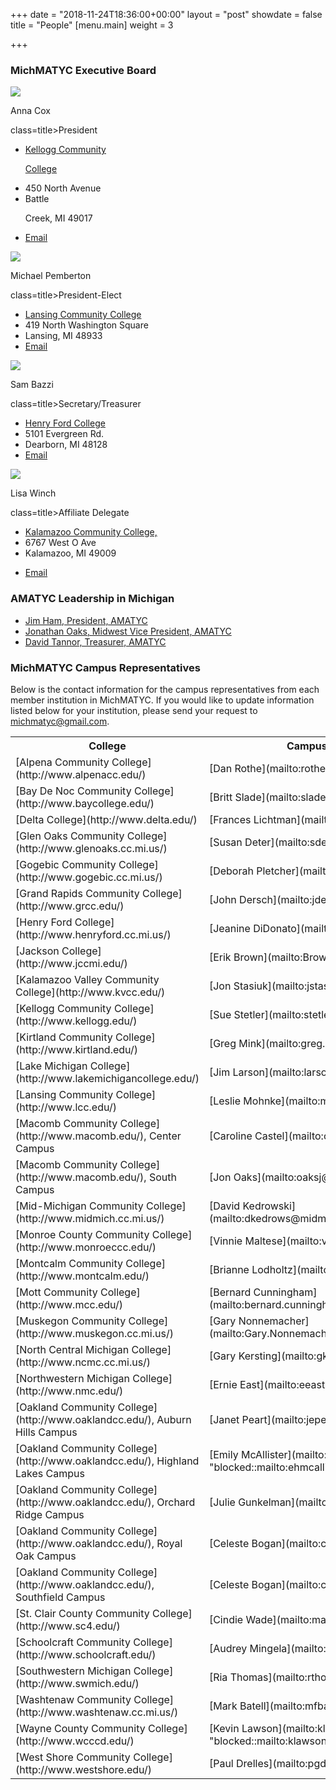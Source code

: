 +++
date = "2018-11-24T18:36:00+00:00"
layout = "post"
showdate = false
title = "People"
[menu.main]
weight = 3

+++
### MichMATYC Executive Board

<div class=leadership-wrap>

<div class=leadership-card>

<div class=leadership-card-head><img class=leadership src=/uploads/placeholder.png> <p class=name>Anna Cox<p

class=title>President</div>

<div class=contact-wrap>

<ul class=fa-ul>

<li><i class="fa-li fa fas fa-home"></i><a href="http://www.kellogg.edu/" target=_blank> Kellogg Community

College</a>

<li><i class="fa-li fa-address-card far"></i>450 North Avenue<li><i class="fa-li fa-address-card far"></i>Battle

Creek, MI  49017<li><i class="fa-li fa fas fa-envelope"></i><a href="mailto:coxa@kellogg.edu?Subject=MichMATYC">Email</a>

</ul>

</div>

</div>

<div class=leadership-card>

<div class=leadership-card-head><img class=leadership src=/uploads/placeholder.png> <p class=name>Michael Pemberton<p

class=title>President-Elect</div>

<div class=contact-wrap>

<ul class=fa-ul>

<li><i class="fa-li fa fas fa-home"></i><a href="http://www.lcc.edu/" target=_blank> Lansing Community College</a>

<li><i class="fa-li fa-address-card far"></i>419 North Washington Square<li><i class="fa-li fa-address-card far"></i>Lansing, MI  48933

<li><i class="fa-li fa fas fa-envelope"></i><a href="mailto:pembertm@lcc.edu?Subject=MichMATYC">Email</a>

</ul>

</div>

</div>

<div class=leadership-card>

<div class=leadership-card-head><img class=leadership src=/uploads/placeholder.png> <p class=name>Sam Bazzi<p

class=title>Secretary/Treasurer</div>

<div class=contact-wrap>

<ul class=fa-ul>

<li><i class="fa-li fa fas fa-home"></i><a href="https://www.hfcc.edu/" target=_blank> Henry Ford College</a>

<li><i class="fa-li fa-address-card far"></i>5101 Evergreen Rd.<li><i class="fa-li fa-address-card far"></i>Dearborn, MI  48128

<li><i class="fa-li fa fas fa-envelope"></i><a href="mailto:sbazzi@hfcc.edu?Subject=MichMATYC">Email</a>

</ul>

</div>

</div>

<div class=leadership-card>

<div class=leadership-card-head><img class=leadership src=/uploads/placeholder.png> <p class=name>Lisa Winch<p

class=title>Affiliate Delegate</div>

<div class=contact-wrap>

<ul class=fa-ul>

<li><i class="fa-li fa fas fa-home"></i><a href= "https://www.kvcc.edu/" target=_blank> Kalamazoo Community College, </a>

<li><i class="fa-li fa-address-card far"></i>6767 West O Ave<li><i class="fa-li fa-address-card far"></i>Kalamazoo, MI  49009<li>

<i class="fa-li fa fas fa-envelope"></i><a href="mailto:lwinch@kvcc.edu?Subject=MichMATYC">Email</a>

</ul>

</div>

</div>

### AMATYC Leadership in Michigan
* [Jim Ham, President, AMATYC](mailto:jaham1729@gmail.com)
* [Jonathan Oaks, Midwest Vice President, AMATYC](mailto:oaksj@macomb.edu)
* [David Tannor, Treasurer, AMATYC](mailto:davetannor@gmail.com)

### MichMATYC Campus Representatives

Below is the contact information for the campus representatives from each member institution in MichMATYC. If you would like to update information listed below for your institution, please send your request to [michmatyc@gmail.com](mailto:michmatyc@gmail.com).

<table class="tg">
<tr>
<th class="tg-c3ow">College</th>
<th class="tg-c3ow">Campus Representative</th>
</tr>

<tr>
<td class="tg-c3ow">[Alpena Community College](http://www.alpenacc.edu/)
</td>

<td class="tg-c3ow">[Dan Rothe](mailto:rothed@alpenacc.edu)
</td></tr>

<tr>
<td class="tg-c3ow">[Bay De Noc Community College](http://www.baycollege.edu/)
</td>

<td class="tg-c3ow">[Britt Slade](mailto:sladeb@baycollege.edu)
</td></tr>

<tr>
<td class="tg-c3ow">[Delta College](http://www.delta.edu/)
</td>

<td class="tg-c3ow">[Frances Lichtman](mailto:franceslichtman@delta.edu)
</td></tr>

<tr>
<td class="tg-c3ow">[Glen Oaks Community College](http://www.glenoaks.cc.mi.us/)
</td>

<td class="tg-c3ow">[Susan Deter](mailto:sdeter@glenoaks.cc.mi.us)
</td></tr>

<tr>
<td class="tg-c3ow">[Gogebic Community College](http://www.gogebic.cc.mi.us/)
</td>

<td class="tg-c3ow">[Deborah Pletcher](mailto:Deb.Pletcher@gogebic.edu)
</td></tr>

<tr>
<td class="tg-c3ow">[Grand Rapids Community College](http://www.grcc.edu/)
</td>

<td class="tg-c3ow">[John Dersch](mailto:jdersch@grcc.edu)
</td></tr>

<tr>
<td class="tg-c3ow">[Henry Ford College](http://www.henryford.cc.mi.us/)
</td>

<td class="tg-c3ow">[Jeanine DiDonato](mailto:jdidonato@hfcc.edu)
</td></tr>

<tr>
<td class="tg-c3ow">[Jackson College](http://www.jccmi.edu/)
</td>

<td class="tg-c3ow">[Erik Brown](mailto:BrownErik@jccmi.edu)
</td></tr>

<tr>
<td class="tg-c3ow">[Kalamazoo Valley Community College](http://www.kvcc.edu/)
</td>

<td class="tg-c3ow">[Jon Stasiuk](mailto:jstasiuk@kvcc.edu)
</td></tr>

<tr>
<td class="tg-c3ow">[Kellogg Community College](http://www.kellogg.edu/)
</td>

<td class="tg-c3ow">[Sue Stetler](mailto:stetlers@kellogg.edu)
</td></tr>

<tr>
<td class="tg-c3ow">[Kirtland Community College](http://www.kirtland.edu/)
</td>

<td class="tg-c3ow">[Greg Mink](mailto:greg.mink@kirtland.edu)
</td></tr>

<tr>
<td class="tg-c3ow">[Lake Michigan College](http://www.lakemichigancollege.edu/)
</td>

<td class="tg-c3ow">[Jim Larson](mailto:larson@lakemichigancollege.edu)
</td></tr>

<tr>
<td class="tg-c3ow">[Lansing Community College](http://www.lcc.edu/)
</td>

<td class="tg-c3ow">[Leslie Mohnke](mailto:mohnkel@lcc.edu)
</td></tr>

<tr>
<td class="tg-c3ow">[Macomb Community College](http://www.macomb.edu/), Center Campus
</td>

<td class="tg-c3ow">[Caroline Castel](mailto:castelc@macomb.edu)
</td></tr>

<tr>
<td class="tg-c3ow">[Macomb Community College](http://www.macomb.edu/), South Campus 
</td>

<td class="tg-c3ow">[Jon Oaks](mailto:oaksj@macomb.edu)
</td></tr>

<tr>
<td class="tg-c3ow">[Mid-Michigan Community College](http://www.midmich.cc.mi.us/)
</td>

<td class="tg-c3ow">[David Kedrowski](mailto:dkedrows@midmich.edudkedrows@midmich.edu)
</td></tr>

<tr>
<td class="tg-c3ow">[Monroe County Community College](http://www.monroeccc.edu/)
</td>

<td class="tg-c3ow">[Vinnie Maltese](mailto:vmaltese@monroeccc.edu)
</td></tr>

<tr>
<td class="tg-c3ow">[Montcalm Community College](http://www.montcalm.edu/)
</td>

<td class="tg-c3ow">[Brianne Lodholtz](mailto:briannel@montcalm.edu)
</td></tr>

<tr>
<td class="tg-c3ow">[Mott Community College](http://www.mcc.edu/)
</td>

<td class="tg-c3ow">[Bernard Cunningham](mailto:bernard.cunninghamp@mcc.edu)
</td></tr>

<tr>
<td class="tg-c3ow">[Muskegon Community College](http://www.muskegon.cc.mi.us/)
</td>

<td class="tg-c3ow">[Gary Nonnemacher](mailto:Gary.Nonnemacher@muskegoncc.edu)
</td></tr>

<tr>
<td class="tg-c3ow">[North Central Michigan College](http://www.ncmc.cc.mi.us/)
</td>

<td class="tg-c3ow">[Gary Kersting](mailto:gkers@ncmich.edu)
</td></tr>

<tr>
<td class="tg-c3ow">[Northwestern Michigan College](http://www.nmc.edu/)
</td>

<td class="tg-c3ow">[Ernie East](mailto:eeast@nmc.edu)
</td></tr>

<tr>
<td class="tg-c3ow">[Oakland Community College](http://www.oaklandcc.edu/), Auburn Hills Campus
</td>

<td class="tg-c3ow">[Janet Peart](mailto:jepeart@oaklandcc.edu)
</td></tr>

<tr>
<td class="tg-c3ow">[Oakland Community College](http://www.oaklandcc.edu/), Highland Lakes Campus
</td>

<td class="tg-c3ow">[Emily McAllister](mailto:ehmcalli@oaklandcc.edu "blocked::mailto:ehmcalli@oaklandcc.edu")
</td></tr>

<tr>
<td class="tg-c3ow">[Oakland Community College](http://www.oaklandcc.edu/), Orchard Ridge Campus
</td>

<td class="tg-c3ow">[Julie Gunkelman](mailto:jagunkel@oaklandcc.edu)
</td></tr>

<tr>
<td class="tg-c3ow">[Oakland Community College](http://www.oaklandcc.edu/), Royal Oak Campus
</td>

<td class="tg-c3ow">[Celeste Bogan](mailto:clbogan@oaklandcc.edu)
</td></tr>

<tr>
<td class="tg-c3ow">[Oakland Community College](http://www.oaklandcc.edu/), Southfield Campus
</td>

<td class="tg-c3ow">[Celeste Bogan](mailto:clbogan@oaklandcc.edu)
</td></tr>

<tr>
<td class="tg-c3ow">[St. Clair County Community College](http://www.sc4.edu/)
</td>

<td class="tg-c3ow">[Cindie Wade](mailto:mailto:cwade@stclair.cc.mi.us) </td></tr>

<tr>
<td class="tg-c3ow">[Schoolcraft Community College](http://www.schoolcraft.edu/)
</td>

<td class="tg-c3ow">[Audrey Mingela](mailto:amingela@schoolcraft.edu)
</td></tr>

<tr>
<td class="tg-c3ow">[Southwestern Michigan College](http://www.swmich.edu/)
</td>

<td class="tg-c3ow">[Ria Thomas](mailto:rthomas@swmich.edu)
</td></tr>

<tr>
<td class="tg-c3ow">[Washtenaw Community College](http://www.washtenaw.cc.mi.us/)
</td>

<td class="tg-c3ow">[Mark Batell](mailto:mfbatell@wccnet.org)
</td></tr>

<tr>
<td class="tg-c3ow">[Wayne County Community College](http://www.wcccd.edu/)
</td>

<td class="tg-c3ow">[Kevin Lawson](mailto:klawson1@wcccd.edu "blocked::mailto:klawson1@wcccd.edu")
</td></tr>

<tr>
<td class="tg-c3ow">[West Shore Community College](http://www.westshore.edu/)
</td>

<td class="tg-c3ow">[Paul Drelles](mailto:pgdrelles@westshore.edu)
</td></tr>
